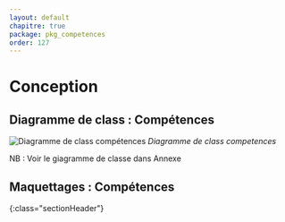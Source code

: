 ```yaml
---
layout: default
chapitre: true
package: pkg_competences
order: 127
---
```


# Conception

## Diagramme de class : Compétences

![Diagramme de class compétences](/soli-lms/pkg_competences/Conception/images/classes_pkg_competences.svg)
*Diagramme de class competences*

NB : Voir le giagramme de classe dans Annexe


<!-- new slide -->


## Maquettages : Compétences
{:class="sectionHeader"}

<!-- new slide -->